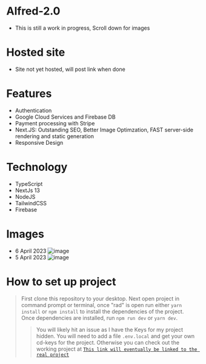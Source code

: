 # Alfred-2.0

- This is still a work in progress, Scroll down for images

# Hosted site

- Site not yet hosted, will post link when done

# Features

- Authentication
- Google Cloud Services and Firebase DB
- Payment processing with Stripe
- Next.JS: Outstanding SEO, Better Image Optimzation, FAST server-side rendering and static generation
- Responsive Design

# Technology

- TypeScript
- NextJs 13
- NodeJS
- TailwindCSS
- Firebase

# Images

- 6 April 2023
![image](https://user-images.githubusercontent.com/65512131/230324641-6da139c4-2bba-4e96-98c9-a92ea6a4d82d.png)
- 5 April 2023
![image](https://user-images.githubusercontent.com/65512131/230324789-f9f1b902-fb15-4eea-884d-8df3911c7fb3.png)

# How to set up project

> First clone this repository to your desktop.
> Next open project in command prompt or terminal, once "rad" is open run either `yarn install` or `npm install` to install the dependencies of the project.
> Once dependencies are installed, run `npm run dev` or `yarn dev`.
>
> > You will likely hit an issue as I have the Keys for my project hidden. You will need to add a file `.env.local` and get your own cd-keys for the project.
> > Otherwise you can check out the working project at <a href="https://github.com/ncradtke00" > `This link will eventually be linked to the real project` </a>
